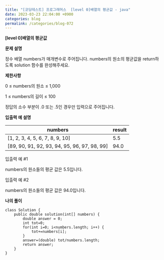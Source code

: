 ```yaml
---
title: "[코딩테스트] 프로그래머스  [level 0]배열의 평균값 - java"
date: 2023-03-23 22:04:00 +0900
categories: blog
permalink: /categories/blog-072
---
```



**[level 0]배열의 평균값**



**문제 설명**

정수 배열 numbers가 매개변수로 주어집니다. numbers의 원소의 평균값을 return하도록 solution 함수를 완성해주세요.



**제한사항**

0 ≤ numbers의 원소 ≤ 1,000

1 ≤ numbers의 길이 ≤ 100

정답의 소수 부분이 .0 또는 .5인 경우만 입력으로 주어집니다.



**입출력 예 설명**

|numbers | result |
|------|---|
| [1, 2, 3, 4, 5, 6, 7, 8, 9, 10] |  5.5 |
| [89, 90, 91, 92, 93, 94, 95, 96, 97, 98, 99]| 94.0 |




입출력 예 #1

numbers의 원소들의 평균 값은 5.5입니다.

입출력 예 #2

numbers의 원소들의 평균 값은 94.0입니다.

**나의 풀이**

```
class Solution {
    public double solution(int[] numbers) {
        double answer = 0;
        int tot=0;
        for(int i=0; i<numbers.length; i++) {   
            tot+=numbers[i]; 
        }
        answer=(double) tot/numbers.length;
        return answer;
    }
}

```


